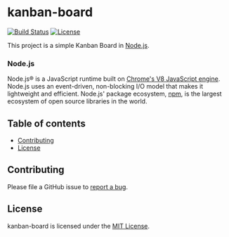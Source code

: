 # kanban-board

[![Build Status](https://img.shields.io/travis/vicenteneto/kanban-board/master.svg)](https://travis-ci.org/vicenteneto/kanban-board)
[![License](http://img.shields.io/:license-mit-blue.svg)](https://github.com/vicenteneto/kanban-board/blob/master/LICENSE)

This project is a simple Kanban Board in [Node.js](https://nodejs.org/).

### Node.js
Node.js® is a JavaScript runtime built on [Chrome's V8 JavaScript engine](https://developers.google.com/v8/).
Node.js uses an event-driven, non-blocking I/O model that makes it lightweight and efficient.
Node.js' package ecosystem, [npm](https://www.npmjs.com/), is the largest ecosystem of open source libraries in the world.

## Table of contents

* [Contributing](#contributing)
* [License](#license)

## Contributing

Please file a GitHub issue to [report a bug](https://github.com/vicenteneto/kanban-board/issues).

## License

kanban-board is licensed under the [MIT License](http://opensource.org/licenses/MIT).
